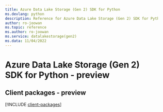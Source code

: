```yaml
---
title: Azure Data Lake Storage (Gen 2) SDK for Python
ms.devlang: python
description: Reference for Azure Data Lake Storage (Gen 2) SDK for Python
author: ro-joowan
ms.topic: reference
ms.author: ro-joowan
ms.service: datalakestorage(gen2)
ms.data: 11/04/2022
---
```

# Azure Data Lake Storage (Gen 2) SDK for Python - preview

## Client packages - preview
[!INCLUDE [client-packages](data-lake-storage-(gen-2)-client-index.md)]